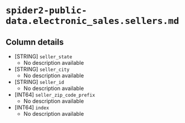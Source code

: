 # `spider2-public-data.electronic_sales.sellers.md`

## Column details

* [STRING]    `seller_state`
  - No description available
* [STRING]    `seller_city`
  - No description available
* [STRING]    `seller_id`
  - No description available
* [INT64]    `seller_zip_code_prefix`
  - No description available
* [INT64]    `index`
  - No description available

